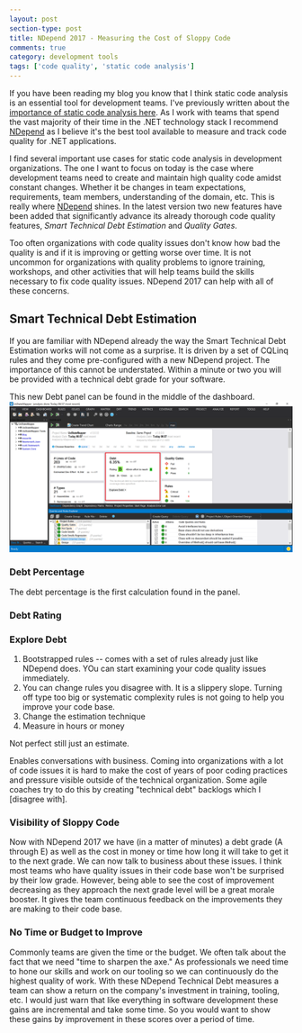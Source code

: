 ```yaml
---
layout: post
section-type: post
title: NDepend 2017 - Measuring the Cost of Sloppy Code
comments: true
category: development tools
tags: ['code quality', 'static code analysis']
---
```


If you have been reading my blog you know that I think static code analysis is an essential tool for development teams. 
I've previously written about the [importance of static code analysis here](/2015/08/30/the-importance-of-static-code-analysis.html). As I work with teams that spend the vast majority of their time in the .NET technology stack I recommend [NDepend](http://www.ndepend.com) as I believe it's the best tool available to measure
and track code quality for .NET applications.

I find several important use cases for static code analysis in development organizations. The one I want to focus on today is the case where development teams need to create and maintain high quality code amidst constant changes. Whether it be changes in team expectations, requirements, team members, understanding of the domain, etc. This is really where [NDepend](http://www.ndepend) shines. In the latest version two new features have been added that significantly advance its already thorough code quality features, _Smart Technical Debt Estimation_ and _Quality Gates_.

Too often organizations with code quality issues don't know how bad the quality is and if it is improving or getting worse over time. It is not uncommon for organizations with quality problems to ignore training, workshops, and other activities that will help teams build the skills necessary to fix code quality issues. NDepend 2017 can help with all of these concerns. 

## Smart Technical Debt Estimation

If you are familiar with NDepend already the way the Smart Technical Debt Estimation works will not come as a surprise. It is driven by a set of CQLinq rules and they come pre-configured with a new NDepend project. The importance of this cannot be understated. Within a minute or two you will be provided with a technical debt grade for your software. 

This new Debt panel can be found in the middle of the dashboard.
<img class="img-responsive" src="/img/ndepend2017-debt-dashboard.png" />

### Debt Percentage
The debt percentage is the first calculation found in the panel. 

### Debt Rating

### Explore Debt

1. Bootstrapped rules -- comes with a set of rules already just like NDepend does. YOu can start examining your code quality issues immediately. 
1. You can change rules you disagree with. It is a slippery slope. Turning off type too big or systematic complexity rules is not going to help you improve your code base. 
1. Change the estimation technique
1. Measure in hours or money

Not perfect still just an estimate.

Enables conversations with business. Coming into organizations with a lot of code issues it is hard to make the cost of years of poor coding practices and pressure visible outside of the technical organization. Some agile coaches try to do this by creating "technical debt" backlogs which I [disagree with]. 

### Visibility of Sloppy Code
Now with NDepend 2017 we have (in a matter of minutes) a debt grade (A through E) as well as the cost in money or time how long it will take to get it to the next grade. We can now talk to business about these issues. I think most teams who have quality issues in their code base won't be surprised by their low grade. However, being able to see the cost of improvement decreasing as they approach the next grade level will be a great morale booster. It gives the team continuous feedback on the improvements they are making to their code base.

### No Time or Budget to Improve
Commonly teams are given the time or the budget. We often talk about the fact that we need "time to sharpen the axe." As professionals we need time to hone our skills and work on our tooling so we can continuously do the highest quality of work. With these NDepend Technical Debt measures a team can show a return on the company's investment in training, tooling, etc. I would just warn that like everything in software development these gains are incremental and take some time. So you would want to show these gains by improvement in these scores over a period of time. 

